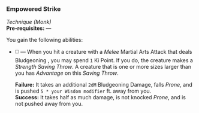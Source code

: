 ### Empowered Strike
*Technique (Monk)*  
**Pre-requisites:** —  

You gain the following abilities:
* ◻️ — When you hit a creature with a *Melee* Martial Arts Attack that deals Bludgeoning , you may spend `1` Ki Point. If you do, the creature makes a *Strength Saving Throw*. A creature that is one or more sizes larger than you has *Advantage* on this *Saving Throw*.

  **Failure:** It takes an additional `2dM` Bludgeoning Damage, falls *Prone*, and is pushed `5 * your Wisdom modifier` ft. away from you.  
  **Success:** It takes half as much damage, is not knocked *Prone*, and is not pushed away from you.  
